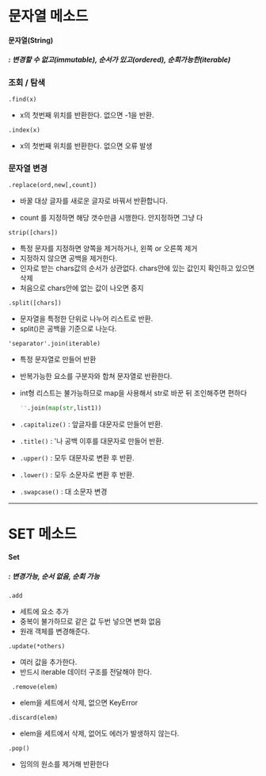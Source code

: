 # 문자열 메소드

#### 문자열(String)

#####  : 변경할 수 없고(immutable), 순서가 있고(ordered), 순회가능한(iterable)



### 조회 / 탐색

`.find(x)`

- x의 첫번째 위치를 반환한다. 없으면 -1을 반환.



`.index(x)`

- x의 첫번째 위치를 반환한다. 없으면 오류 발생



### 문자열 변경

`.replace(ord,new[,count])`

- 바꿀 대상 글자를 새로운 글자로 바꿔서 반환합니다.

- count 를 지정하면 해당 갯수만큼 시행한다. 안지정하면 그냥 다

`strip([chars])`

- 특정 문자를 지정하면 양쪽을 제거하거나, 왼쪽 or 오른쪽 제거
- 지정하지 않으면 공백을 제거한다.
- 인자로 받는 chars값의 순서가 상관없다. chars안에 있는 값인지 확인하고 있으면 삭제
- 처음으로 chars안에 없는 값이 나오면 중지

`.split([chars])`

- 문자열을 특정한 단위로 나누어 리스트로 반환.
- split()은 공백을 기준으로 나눈다.

`'separator'.join(iterable)`

- 특정 문자열로 만들어 반환

- 반복가능한 요소를 구분자와 합쳐 문자열로 반환한다.

- int형 리스트는 불가능하므로 map을 사용해서 str로 바꾼 뒤 조인해주면 편하다

  ```python
  ''.join(map(str,list1))
  ```



- `.capitalize()` : 앞글자를 대문자로 만들어 반환.

- `.title()` : '나 공백 이후를 대문자로 만들어 반환.

- `.upper()` : 모두 대문자로 변환 후 반환.

- `.lower()` : 모두 소문자로 변환 후 반환.

- `.swapcase()` : 대 소문자 변경

  

---

# SET 메소드

#### Set 

##### : 변경가능, 순서 없음, 순회 가능

`.add`

- 세트에 요소 추가
- 중복이 불가하므로 같은 값 두번 넣으면 변화 없음
- 원래 객체를 변경해준다.

`.update(*others)`

- 여러 값을 추가한다.
- 반드시 iterable 데이터 구조를 전달해야 한다.

` .remove(elem)`

- elem을 세트에서 삭제, 없으면 KeyError

`.discard(elem)`

- elem을 세트에서 삭제, 없어도 에러가 발생하지 않는다.

`.pop()`

- 임의의 원소를 제거해 반환한다



